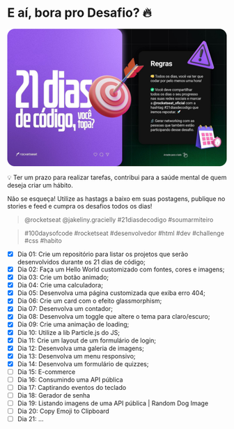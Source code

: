 # E aí, bora pro Desafio? 🔥  

[![ ](./21daysofcode.png)]( https://www.instagram.com/p/ChTBg1BpLGU/ )

💡 Ter um prazo para realizar tarefas, contribui para a saúde mental de quem deseja criar um hábito.

Não se esqueça! Utilize as hastags a baixo em suas postagens, publique no stories e feed e cumpra os desafios todos os dias!
  
> @rocketseat @jakeliny.gracielly #21diasdecodigo #soumarmiteiro

>  #100daysofcode #rocketseat #desenvolvedor #html #dev #challenge #css #habito

 - [x] Dia 01: Crie um repositório para listar os projetos que serão desenvolvidos durante os 21 dias de código;
 - [x] Dia 02: Faça um Hello World customizado com fontes, cores e imagens;
 - [x] Dia 03: Crie um botão animado;
 - [x] Dia 04: Crie uma calculadora;
 - [x] Dia 05: Desenvolva uma página customizada que exiba erro 404;
 - [x] Dia 06: Crie um card com o efeito glassmorphism;
 - [x] Dia 07: Desenvolva um contador;
 - [x] Dia 08: Desenvolva um toggle que altere o tema para claro/escuro;
 - [x] Dia 09: Crie uma animação de loading;
 - [x] Dia 10: Utilize a lib Particle.js do JS;
 - [x] Dia 11: Crie um layout de um formulário de login;
 - [x] Dia 12: Desenvolva uma galeria de imagens;
 - [x] Dia 13: Desenvolva um menu responsivo;
 - [x] Dia 14: Desenvolva um formulário de quizzes;
 - [ ] Dia 15: E-commerce
 - [ ] Dia 16: Consumindo uma API pública
 - [ ]  Dia 17: Captirando eventos do teclado
 - [ ]  Dia 18: Gerador de senha
 - [ ] Dia 19: Listando imagens de uma API pública | Random Dog Image
 - [ ]  Dia 20: Copy Emoji to Clipboard
 - [ ] Dia 21: ...

